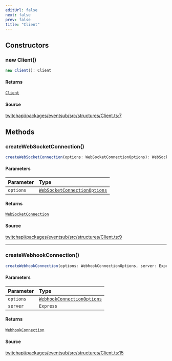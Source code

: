 ```yaml
---
editUrl: false
next: false
prev: false
title: "Client"
---
```


## Constructors

### new Client()

```ts
new Client(): Client
```

#### Returns

[`Client`](Client.md)

#### Source

[twitchapi/packages/eventsub/src/structures/Client.ts:7](https://github.com/pablornc/twitchapi//blob/f8a75ccd701e54db4c91e2b0128974da23f25d14/packages/eventsub/src/structures/Client.ts#L7)

## Methods

### createWebSocketConnection()

```ts
createWebSocketConnection(options: WebSocketConnectionOptions): WebSocketConnection
```

#### Parameters

| Parameter | Type |
| :------ | :------ |
| `options` | [`WebSocketConnectionOptions`](../type-aliases/WebSocketConnectionOptions.md) |

#### Returns

[`WebSocketConnection`](WebSocketConnection.md)

#### Source

[twitchapi/packages/eventsub/src/structures/Client.ts:9](https://github.com/pablornc/twitchapi//blob/f8a75ccd701e54db4c91e2b0128974da23f25d14/packages/eventsub/src/structures/Client.ts#L9)

***

### createWebhookConnection()

```ts
createWebhookConnection(options: WebhookConnectionOptions, server: Express): WebhookConnection
```

#### Parameters

| Parameter | Type |
| :------ | :------ |
| `options` | [`WebhookConnectionOptions`](../type-aliases/WebhookConnectionOptions.md) |
| `server` | `Express` |

#### Returns

[`WebhookConnection`](WebhookConnection.md)

#### Source

[twitchapi/packages/eventsub/src/structures/Client.ts:15](https://github.com/pablornc/twitchapi//blob/f8a75ccd701e54db4c91e2b0128974da23f25d14/packages/eventsub/src/structures/Client.ts#L15)
